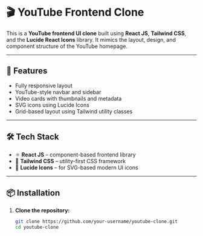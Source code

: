 # 🎬 YouTube Frontend Clone

This is a **YouTube frontend UI clone** built using **React JS**, **Tailwind CSS**, and the **Lucide React Icons** library. It mimics the layout, design, and component structure of the YouTube homepage.

---

## 🚀 Features

- Fully responsive layout
- YouTube-style navbar and sidebar
- Video cards with thumbnails and metadata
- SVG icons using Lucide Icons
- Grid-based layout using Tailwind utility classes

---

## 🛠 Tech Stack

- ⚛️ **React JS** – component-based frontend library
- 🎨 **Tailwind CSS** – utility-first CSS framework
- 🧩 **Lucide Icons** – for SVG-based modern UI icons

---

## 📦 Installation

1. **Clone the repository:**

   ```bash
   git clone https://github.com/your-username/youtube-clone.git
   cd youtube-clone
